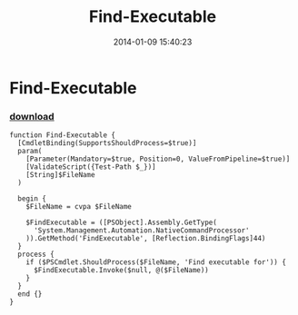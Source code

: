 ﻿---
pid:            4785
parent:         0
children:       
poster:         greg zakharov
title:          Find-Executable
date:           2014-01-09 15:40:23
description:    
format:         posh
---

# Find-Executable

### [download](4785.ps1)  



```posh
function Find-Executable {
  [CmdletBinding(SupportsShouldProcess=$true)]
  param(
    [Parameter(Mandatory=$true, Position=0, ValueFromPipeline=$true)]
    [ValidateScript({Test-Path $_})]
    [String]$FileName
  )
  
  begin {
    $FileName = cvpa $FileName
    
    $FindExecutable = ([PSObject].Assembly.GetType(
      'System.Management.Automation.NativeCommandProcessor'
    )).GetMethod('FindExecutable', [Reflection.BindingFlags]44)
  }
  process {
    if ($PSCmdlet.ShouldProcess($FileName, 'Find executable for')) {
      $FindExecutable.Invoke($null, @($FileName))
    }
  }
  end {}
}
```

